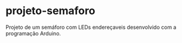 # projeto-semaforo
 Projeto de um semáforo com LEDs endereçaveis  desenvolvido com a programação Arduino.
